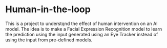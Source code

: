 # Human-in-the-loop
This is a project to understqnd the effect of human intervention on an AI model. The idea is to make a Facial Expression Recognition model to learn the prediction using the input generated using an Eye Tracker instead of using the input from pre-defined models.
